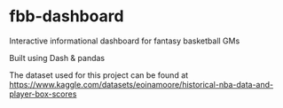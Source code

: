 # fbb-dashboard
Interactive informational dashboard for fantasy basketball GMs

Built using Dash & pandas

The dataset used for this project can be found at https://www.kaggle.com/datasets/eoinamoore/historical-nba-data-and-player-box-scores

